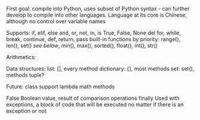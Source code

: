 First goal: compile into Python, uses subset of Python syntax - can further develop to compile into other languages.
Language at its core is Chinese, although no control over variable names

Supports:
if, elif, else
and, or, not, in, is
True, False, None
del
for, while, break, continue, 
def, return, pass
built-in functions by priority: range(), len(), set() *see below*, min(), max(), sorted(), float(),  int(), str()

Arithmetics:

Data structures:
list: [], every method
dictionary: {}, most methods
set: set(), methods
tuple?

Future:
class support
lambda
math methods


False	Boolean value, result of comparison operations
finally	Used with exceptions, a block of code that will be executed no matter if there is an exception or not
